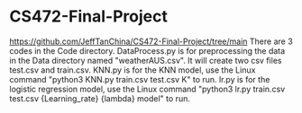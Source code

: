 # CS472-Final-Project
https://github.com/JeffTanChina/CS472-Final-Project/tree/main
There are 3 codes in the Code directory.
DataProcess.py is for preprocessing the data in the Data directory named "weatherAUS.csv". It will create two csv files test.csv and train.csv.
KNN.py is for the KNN model, use the Linux command "python3 KNN.py train.csv test.csv K" to run.
lr.py is for the logistic regression model, use the Linux command "python3 lr.py train.csv test.csv {Learning_rate} {lambda} model" to run.

